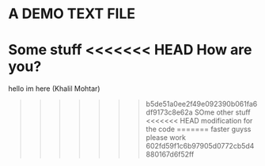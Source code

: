 # A DEMO TEXT FILE

Some stuff
<<<<<<< HEAD
How are you?
=======
hello im here (Khalil Mohtar)
>>>>>>> b5de51a0ee2f49e092390b061fa6df9173c8e62a
SOme other stuff
<<<<<<< HEAD
modification for the code
=======
faster guyss
please work
>>>>>>> 602fd59f1c6b97905d0772cb5d4880167d6f52ff
